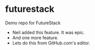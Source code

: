 futurestack
===========

Demo repo for FutureStack

* Neil added this feature. It was epic.
* And one more feature.
* Lets do this from GitHub.com's editor.
